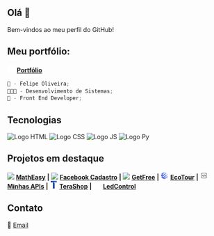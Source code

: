## Olá 👋
Bem-vindos ao meu perfil do GitHub!

## Meu portfólio:
<img height="18" src="https://raw.githubusercontent.com/feoliveira7/Portfolio/refs/heads/main/images/logo.png" style="max-width: 100%;"> **[Portfólio](https://feoliveira7.github.io/Portfolio/)**


```javascript
👤 - Felipe Oliveira;
👨🏻‍💻 - Desenvolvimento de Sistemas;
🎨 - Front End Developer;

```

## Tecnologias
<img height="40" src="https://cdn-icons-png.freepik.com/512/1216/1216733.png" alt="Logo HTML" style="max-width: 100%;"> <img height="40" src="https://cdn-icons-png.flaticon.com/512/732/732190.png" alt="Logo CSS" style="max-width: 100%;"> <img height="40" src="https://upload.wikimedia.org/wikipedia/commons/6/6a/JavaScript-logo.png" alt="Logo JS" style="max-width: 100%;"> <img height="40" src="https://cdn.freebiesupply.com/logos/large/2x/python-5-logo-png-transparent.png" alt="Logo Py" style="max-width: 100%;">


## Projetos em destaque
<img height="18" src="https://feoliveira7.github.io/MathEasy/img/mathIcon.png" style="max-width: 100%;"> **[MathEasy](https://feoliveira7.github.io/MathEasy/)** **|** <img height="18" src="https://upload.wikimedia.org/wikipedia/commons/6/6c/Facebook_Logo_2023.png" style="max-width: 100%;"> **[Facebook Cadastro](https://feoliveira7.github.io/Facebook-Cadastro/)** **|** <img height="18" src="https://feoliveira7.github.io/GetFree/img/icon2.png" style="max-width: 100%;"> **[GetFree](https://feoliveira7.github.io/GetFree/)** **|** <img height="18" src="https://raw.githubusercontent.com/feoliveira7/EcoTour/refs/heads/main/img/logo%20EcoTour.png" style="max-width: 100%;"> **[EcoTour](https://feoliveira7.github.io/EcoTour/)**
 **|** <img height="18" src="https://raw.githubusercontent.com/feoliveira7/APIs/main/img/Design%20sem%20nome%20(6).png" style="max-width: 100%;"> **[Minhas APIs](https://feoliveira7.github.io/TechSolutions/)** **|** <img height="18" src="https://raw.githubusercontent.com/feoliveira7/TeraShop/refs/heads/main/img/iconTeraShop2.png" style="max-width: 100%;"> **[TeraShop](https://feoliveira7.github.io/TeraShop/)** **|** <img height="18" src="https://raw.githubusercontent.com/feoliveira7/LedControl/refs/heads/main/img/lampada2.png" style="max-width: 100%;"> **[LedControl](https://feoliveira7.github.io/LedControl/)**





## Contato
📧 [Email](mailto:oliveirafee77@gmail.com)
